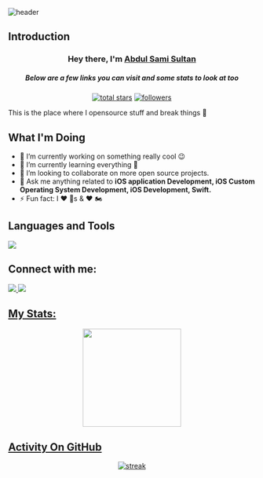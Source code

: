 ![header](https://capsule-render.vercel.app/api?type=waving&color=gradient&height=200&section=header&text=What's%20Up?&animation=twinkling&fontSize=40)

## Introduction

<h3 align="center">Hey there, I'm <a href="https://github.com/AbdulSami-Sultan">Abdul Sami Sultan</a></h3>
<h5 align="center">Below are a few links you can visit and some stats to look at too</h5>
<p align="center"><a href="https://github.com/AbdulSami-Sultan?tab=repositories&sort=stargazers">
    <img alt="total stars" title="Total stars on GitHub" src="https://custom-icon-badges.demolab.com/github/stars/AbdulSami-Sultan?color=B8B92B&style=for-the-badge&labelColor=959532&logo=star"/></a>
   <a href="https://github.com/AbdulSami-Sultan"><img alt="followers" title="Follow me on Github" src="https://img.shields.io/github/followers/AbdulSami-Sultan?color=236ad3&style=for-the-badge&logo=github&label=Follow"/></a></p>
 

This is the place where I opensource stuff and break things 🤣

## What I'm Doing

- 🔭 I’m currently working on something really cool 😉
- 🌱 I’m currently learning everything 🤣
- 👯 I’m looking to collaborate on more open source projects.
- 💬 Ask me anything related to <b>iOS application Development, iOS Custom Operating System Development, iOS Development, Swift.</b>
- ⚡ Fun fact: I ❤️ 🐶s & ❤️ 🏍️



## Languages and Tools

<p align="left"> <a href="https://github.com/AbdulSami-Sultan"><img src="https://skillicons.dev/icons?i=swift,vscode,git,postman,github,firebase"> </a> </p>

## Connect with me:
<p align="left"> 
  <a href="https://www.linkedin.com/in/abdul-sami-sultan-452a9a1ba/"><img src="https://skillicons.dev/icons?i=linkedin"> </a> 
  <a href="abdulsami923@gmail.com"><img src="https://skillicons.dev/icons?i=gmail">
</p>

## My Stats:
<p align="center">
<img height="200px" src="https://github-readme-stats.vercel.app/api?username=AbdulSami-Sultan&hide_border=true&show_icons=true&count_private=true&theme=gruvbox&bg_color=151515">
</p>

## Activity On GitHub

<p align="center">
  <a href="https://github.com/Thinkright20">      
<img title="stats" alt="streak" src="https://github-readme-streak-stats.herokuapp.com/?user=AbdulSami-Sultan&theme=dark&hide_border=true&stroke=f53b3b"/>
</a> 
</p>

